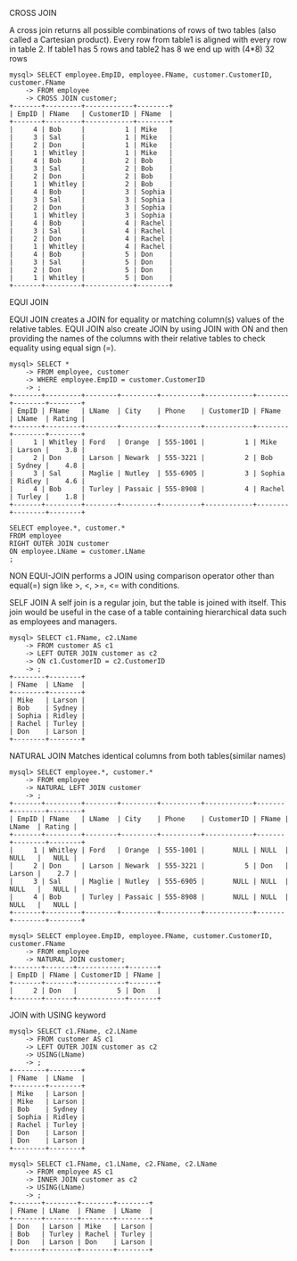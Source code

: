 CROSS JOIN

A cross join returns all possible combinations of rows of two tables (also called a Cartesian product).
Every row from table1 is aligned with every row in table 2.
If table1 has 5 rows and table2 has 8 we end up with (4*8) 32 rows
```shell
mysql> SELECT employee.EmpID, employee.FName, customer.CustomerID, customer.FName
    -> FROM employee
    -> CROSS JOIN customer;
+-------+---------+------------+--------+
| EmpID | FName   | CustomerID | FName  |
+-------+---------+------------+--------+
|     4 | Bob     |          1 | Mike   |
|     3 | Sal     |          1 | Mike   |
|     2 | Don     |          1 | Mike   |
|     1 | Whitley |          1 | Mike   |
|     4 | Bob     |          2 | Bob    |
|     3 | Sal     |          2 | Bob    |
|     2 | Don     |          2 | Bob    |
|     1 | Whitley |          2 | Bob    |
|     4 | Bob     |          3 | Sophia |
|     3 | Sal     |          3 | Sophia |
|     2 | Don     |          3 | Sophia |
|     1 | Whitley |          3 | Sophia |
|     4 | Bob     |          4 | Rachel |
|     3 | Sal     |          4 | Rachel |
|     2 | Don     |          4 | Rachel |
|     1 | Whitley |          4 | Rachel |
|     4 | Bob     |          5 | Don    |
|     3 | Sal     |          5 | Don    |
|     2 | Don     |          5 | Don    |
|     1 | Whitley |          5 | Don    |
+-------+---------+------------+--------+
```

EQUI JOIN

EQUI JOIN creates a JOIN for equality or matching column(s) values of the relative tables. 
EQUI JOIN also create JOIN by using JOIN with ON and then providing the names of the columns with their relative tables to check equality using equal sign (=).
```shell
mysql> SELECT *
    -> FROM employee, customer
    -> WHERE employee.EmpID = customer.CustomerID
    -> ;
+-------+---------+--------+---------+----------+------------+--------+--------+--------+
| EmpID | FName   | LName  | City    | Phone    | CustomerID | FName  | LName  | Rating |
+-------+---------+--------+---------+----------+------------+--------+--------+--------+
|     1 | Whitley | Ford   | Orange  | 555-1001 |          1 | Mike   | Larson |    3.8 |
|     2 | Don     | Larson | Newark  | 555-3221 |          2 | Bob    | Sydney |    4.8 |
|     3 | Sal     | Maglie | Nutley  | 555-6905 |          3 | Sophia | Ridley |    4.6 |
|     4 | Bob     | Turley | Passaic | 555-8908 |          4 | Rachel | Turley |    1.8 |
+-------+---------+--------+---------+----------+------------+--------+--------+--------+

SELECT employee.*, customer.*
FROM employee
RIGHT OUTER JOIN customer
ON employee.LName = customer.LName
;
```

NON EQUI-JOIN performs a JOIN using comparison operator other than equal(=) sign like >, <, >=, <= with conditions.


SELF JOIN
A self join is a regular join, but the table is joined with itself.
This join would be useful in the case of a table
containing hierarchical data such as employees and managers.
```shell
mysql> SELECT c1.FName, c2.LName
    -> FROM customer AS c1
    -> LEFT OUTER JOIN customer as c2
    -> ON c1.CustomerID = c2.CustomerID
    -> ;
+--------+--------+
| FName  | LName  |
+--------+--------+
| Mike   | Larson |
| Bob    | Sydney |
| Sophia | Ridley |
| Rachel | Turley |
| Don    | Larson |
+--------+--------+
```


NATURAL JOIN
Matches identical columns from both tables(similar names)
```shell
mysql> SELECT employee.*, customer.*
    -> FROM employee
    -> NATURAL LEFT JOIN customer
    -> ;
+-------+---------+--------+---------+----------+------------+-------+--------+--------+
| EmpID | FName   | LName  | City    | Phone    | CustomerID | FName | LName  | Rating |
+-------+---------+--------+---------+----------+------------+-------+--------+--------+
|     1 | Whitley | Ford   | Orange  | 555-1001 |       NULL | NULL  | NULL   |   NULL |
|     2 | Don     | Larson | Newark  | 555-3221 |          5 | Don   | Larson |    2.7 |
|     3 | Sal     | Maglie | Nutley  | 555-6905 |       NULL | NULL  | NULL   |   NULL |
|     4 | Bob     | Turley | Passaic | 555-8908 |       NULL | NULL  | NULL   |   NULL |
+-------+---------+--------+---------+----------+------------+-------+--------+--------+

mysql> SELECT employee.EmpID, employee.FName, customer.CustomerID, customer.FName
    -> FROM employee
    -> NATURAL JOIN customer;
+-------+-------+------------+-------+
| EmpID | FName | CustomerID | FName |
+-------+-------+------------+-------+
|     2 | Don   |          5 | Don   |
+-------+-------+------------+-------+
```

JOIN with USING keyword
```shell
mysql> SELECT c1.FName, c2.LName
    -> FROM customer AS c1
    -> LEFT OUTER JOIN customer as c2
    -> USING(LName)
    -> ;
+--------+--------+
| FName  | LName  |
+--------+--------+
| Mike   | Larson |
| Mike   | Larson |
| Bob    | Sydney |
| Sophia | Ridley |
| Rachel | Turley |
| Don    | Larson |
| Don    | Larson |
+--------+--------+

mysql> SELECT c1.FName, c1.LName, c2.FName, c2.LName
    -> FROM employee AS c1
    -> INNER JOIN customer as c2
    -> USING(LName)
    -> ;
+-------+--------+--------+--------+
| FName | LName  | FName  | LName  |
+-------+--------+--------+--------+
| Don   | Larson | Mike   | Larson |
| Bob   | Turley | Rachel | Turley |
| Don   | Larson | Don    | Larson |
+-------+--------+--------+--------+
```
